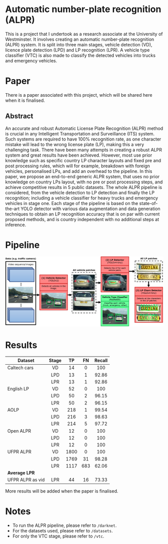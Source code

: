 # Automatic number-plate recognition (ALPR)

This is a project that I undertook as a research associate at the University of Westminster. It involves creating an automatic number-plate recognition (ALPR) system. It is split into three main stages, vehicle detection (VD), licence plate detection (LPD) and LP recognition (LPR). A vehicle type classifier (VTC) is also made to classify the detected vehicles into trucks and emergency vehicles.


# Paper

There is a paper associated with this project, which will be shared here when it is finalised.

## Abstract

An accurate and robust Automatic License Plate Recognition (ALPR) method is crucial in any Intelligent Transportation and Surveillance (ITS) system. Such systems are required to have 100\% recognition rate, as one character mistake will lead to the wrong license plate (LP), making this a very challenging task. There have been many attempts in creating a robust ALPR system and great results have been achieved. However, most use prior knowledge such as specific country LP character layouts and fixed pre and post processing rules, which will for example, breakdown with foreign vehicles, personalised LPs, and add an overhead to the pipeline. In this paper, we propose an end-to-end generic ALPR system, that uses no prior knowledge on country LPs layout, with no pre or post processing steps, and achieve competitive results in 5 public datasets. The whole ALPR pipeline is considered, from the vehicle detection to LP detection and finally the LP recognition; including a vehicle classifier for heavy trucks and emergency vehicles in stage one. Each stage of the pipeline is based on the state-of-the-art YOLO detector with various data augmentation and data generation techniques to obtain an LP recognition accuracy that is on par with current proposed methods, and is country independent with no additional steps at inference.


# Pipeline

<img src="readme_imgs/alpr_pipeline.PNG">


# Results

| **Dataset**          | **Stage**      | **TP**      | **FN**      | **Recall**      |
|----------------------|:--------------:|:-----------:|:-----------:|:---------------:|
| Caltech cars         |       VD       |      14     |      0      |       100       |
|                      |       LPD      |      13     |      1      |      92.86      |
|                      |       LPR      |      13     |      1      |      92.86      |
| English LP           |       VD       |      52     |      0      |       100       |
|                      |       LPD      |      50     |      2      |      96.15      |
|                      |       LPR      |      50     |      2      |      96.15      |
| AOLP                 |       VD       |     218     |      1      |      99.54      |
|                      |       LPD      |     216     |      3      |      98.63      |
|                      |       LPR      |     214     |      5      |      97.72      |
| Open ALPR            |       VD       |      12     |      0      |       100       |
|                      |       LPD      |      12     |      0      |       100       |
|                      |       LPR      |      12     |      0      |       100       |
| UFPR ALPR            |       VD       |     1800    |      0      |       100       |
|                      |       LPD      |     1769    |      31     |      98.28      |
|                      |       LPR      |     1117    |     683     |      62.06      |
| **Average LPR**      |                |             |             |                 |
| UFPR ALPR as vid     |       LPR      |      44     |      16     |      73.33      |


More results will be added when the paper is finalised.


# Notes

- To run the ALPR pipeline, please refer to `/darknet`.
- For the datasets used, please refer to `/datasets`.
- For only the VTC stage, please refer to `/vtc`.